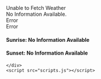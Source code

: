 <html lang="en">

<head>
    <meta charset="UTF-8">
    <meta name="viewport" content="width=device-width, initial-scale=1.0">
    <meta http-equiv="X-UA-Compatible" content="ie=edge">
    <title>Weather app</title>
    <link rel="stylesheet" href="styles.css" />
    <!-- Google Fonts -->
    <link rel="preconnect" href="https://fonts.gstatic.com">
    <link href="https://fonts.googleapis.com/css2?family=Lora:ital,wght@0,700;1,600&display=swap" rel="stylesheet">
</head>

<body>
    <div class="container">
        <img src="" alt="" srcset="" id="weather-icon">
        <div id="location">Unable to Fetch Weather</div>
        <div class="desc">No Information Available.</div>
        <div class="weather">
            <div class="c">Error</div>
            <div class="circle"></div>
            <div class="f">Error</div>
        </div>
        <div class="info">
            <h4>Sunrise: <span class="sunrise">No Information Available</span></h4>
            <h4>Sunset: <span class="sunset">No Information Available</span></h4>
        </div>

    </div>
    <script src="scripts.js"></script>
</body>

</html>
